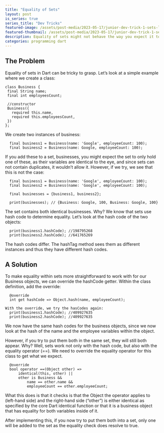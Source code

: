```yaml
---
title: "Equality of Sets"
layout: post
is_series: true
series_title: "Dev Tricks"
featured-image: /assets/post-media/2023-05-17/junior-dev-trick-1-sets-lg.jpg
featured-thumbnail: /assets/post-media/2023-05-17/junior-dev-trick-1-sets-sm.jpg
description: Equality of sets might not behave the way you expect it to
categories: programming dart
---
```


## The Problem

Equality of sets in Dart can be tricky to grasp. Let’s look at a simple example where we create a class:

```
class Business {
 final String name;
 final int employeesCount;

 //constructor
 Business({
   required this.name,
   required this.employeesCount,
 })
};
```

We create two instances of business:

```
  final business1 = Business(name: 'Google', employeeCount: 100);
  final business2 = Business(name: Google, employeeCount: 100);
```

If you add these to a set, businesses, you might expect the set to only hold one of these, as their variables are identical to the eye, and since sets can not contain duplicates, it wouldn’t allow it. However, if we try, we see that this is not the case:

```
  final business1 = Business(name: 'Google', employeeCount: 100);
  final business2 = Business(name: 'Google', employeeCount: 100);

  final businesses = {business1, business2};

  print(businesses); // {Business: Google, 100, Business: Google, 100}

```

The set contains both identical businesses. Why? We know that sets use hash code to determine equality. Let’s look at the hash code of the two objects:

```
  print(business1.hashCode); //198795268
  print(business2.hashCode); //641765269
```

The hash codes differ. The hashTag method sees them as different instances and thus they have different hash codes.

## A Solution

To make equality within sets more straightforward to work with for our Business objects, we can override the hashCode getter. Within the class definition, add the override:

```
  @override
  int get hashCode => Object.hash(name, employeeCount);

With the override, we try the hasCodes again:
  print(business1.hashCode); //409927635
  print(business2.hashCode); //409927635
```

We now have the same hash codes for the business objects, since we now look at the hash of the name and the employee variables within the object.

However, if you try to put them both in the same set, they will still both appear. Why? Well, sets work not only with the hash code, but also with the equality operator (==). We need to override the equality operator for this class to get what we expect.

```
  @override
  bool operator ==(Object other) =>
      identical(this, other) ||
      other is Business &&
          name == other.name &&
          employeeCount == other.employeeCount;
```

What this does is that it checks is that the Object the operator applies to (left-hand side) and the right-hand side (“other”) is either identical as specified by the core Dart identical function or that it is a business object that has equality for both variables inside of it.

After implementing this, if you now try to put them both into a set, only one will be added to the set as the equality check does resolve to true.

